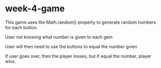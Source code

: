 # week-4-game
<p>This game uses the Math.random() property to generate random numbers for each button.</p>
<p>User not knowing what number is given to each gem</p>
<p>User will then need to use the buttons to equal the number gvien</p>
<p>If user goes over, then the player losses, but if equal the number, player wins.</p>
